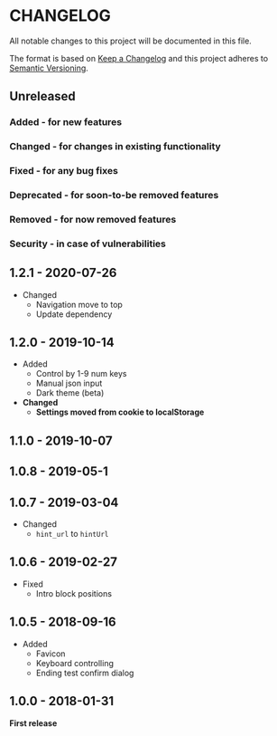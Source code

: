 # CHANGELOG

All notable changes to this project will be documented in this file.

The format is based on [Keep a Changelog](http://keepachangelog.com/)
and this project adheres to [Semantic Versioning](http://semver.org/).

## Unreleased

### Added - for new features

### Changed - for changes in existing functionality

### Fixed - for any bug fixes

### Deprecated - for soon-to-be removed features

### Removed - for now removed features

### Security - in case of vulnerabilities

## 1.2.1 - 2020-07-26

- Changed
  - Navigation move to top
  - Update dependency

## 1.2.0 - 2019-10-14

- Added
  - Control by 1-9 num keys
  - Manual json input
  - Dark theme (beta)
- **Changed**
  - **Settings moved from cookie to localStorage**

## 1.1.0 - 2019-10-07

## 1.0.8 - 2019-05-1

## 1.0.7 - 2019-03-04

- Changed
  - `hint_url` to `hintUrl`

## 1.0.6 - 2019-02-27

- Fixed
  - Intro block positions

## 1.0.5 - 2018-09-16

- Added
  - Favicon
  - Keyboard controlling
  - Ending test confirm dialog

## 1.0.0 - 2018-01-31

**First release**
